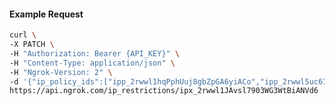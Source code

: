 <!-- Code generated for API Clients. DO NOT EDIT. -->

#### Example Request

```bash
curl \
-X PATCH \
-H "Authorization: Bearer {API_KEY}" \
-H "Content-Type: application/json" \
-H "Ngrok-Version: 2" \
-d '{"ip_policy_ids":["ipp_2rwwl1hqPphUuj8gbZpGA6yiACo","ipp_2rwwl5uc67VUekndcLl6mC9wWWL"]}' \
https://api.ngrok.com/ip_restrictions/ipx_2rwwl1JAvsl7903WG3WtBiANVd6
```
